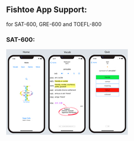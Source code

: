 ## Fishtoe App Support:
for SAT-600, GRE-600 and TOEFL-800


### SAT-600:
![SAT_URL_Image](/SAT_6.5_URL_image-328x230.jpg)
